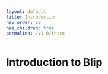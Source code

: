 ```yaml
---
layout: default
title: Introduction
nav_order: 20
has_children: true
permalink: /v1.0/intro
---
```


# Introduction to Blip
